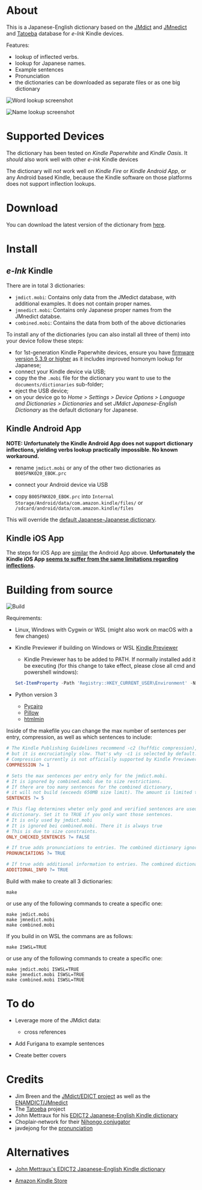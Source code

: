 About
=====

This is a Japanese-English dictionary based on the
[JMdict](http://www.edrdg.org/jmdict/j_jmdict.html) and [JMnedict](https://www.edrdg.org/enamdict/enamdict_doc.html) and [Tatoeba](https://tatoeba.org/) database for
_e-Ink_ Kindle devices.

Features:

* lookup of inflected verbs.
* lookup for Japanese names.
* Example sentences
* Pronunciation
* the dictionaries can be downloaded as separate files or as one big dictionary

<!--
Screenshots were captured inside the Kindle device as explained in
http://blog.blankbaby.com/2012/10/take-a-screenshot-on-a-kindle-paperwhite.html
then processed with ImageMagick's
`mogrify -colorspace gray -level 0%,111.11% -define PNG:compression-level=9`
to look like E-Ink display.
-->
![Word lookup screenshot](screenshots/word.png)

![Name lookup screenshot](screenshots/name.png)

Supported Devices
=================

The dictionary has been tested on _Kindle Paperwhite_ and _Kindle Oasis_.  It _should_ also work
well with other _e-ink_ Kindle devices

The dictionary will *not* work well on _Kindle Fire_ or _Kindle Android App_,
or any Android based Kindle, because the Kindle software on those platforms
does not support inflection lookups.


Download
========

You can download the latest version of the dictionary from
[here](https://github.com/jrfonseca/jmdict-kindle/releases).


Install
=======

_e-Ink_ Kindle
-----------------

There are in total 3 dictionaries:

* `jmdict.mobi`: Contains only data from the JMedict database, with additional examples. It does not contain proper names.
* `jmnedict.mobi`: Contains only Japanese proper names from the JMnedict databse.
* `combined.mobi`: Contains the data from both of the above dictionaries

To install any of the dictionaries (you can also install all three of them) into your device follow these steps:

* for 1st-generation Kindle Paperwhite devices, ensure you have
  [firmware version 5.3.9 or higher](http://www.amazon.com/gp/help/customer/display.html/ref=hp_left_cn?ie=UTF8&nodeId=201064850) as it includes improved homonym lookup for Japanese;
* connect your Kindle device via USB;
* copy the the `.mobi` file for the dictionary you want to use to the `documents/dictionaries` sub-folder;
* eject the USB device;
* on your device go to
  _Home > Settings > Device Options > Language and Dictionaries > Dictionaries_
  and set _JMdict Japanese-English Dictionary_ as the default dictionary for
  Japanese.

Kindle Android App
------------------

**NOTE: Unfortunately the Kindle Android App does not support dictionary inflections, yielding verbs lookup practically impossible. No known workaround.**

* rename `jmdict.mobi` or any of the other two dictionaries as `B005FNK020_EBOK.prc`

* connect your Android device via USB

* copy `B005FNK020_EBOK.prc` into `Internal Storage/Android/data/com.amazon.kindle/files/` or `/sdcard/android/data/com.amazon.kindle/files`

This will override the
[default Japanese-Japanese dictionary](https://kindle.amazon.com/work/daijisen-x5927-x8f9e-japanese-edition-ebook/B005FNK020/B005FNK020).

Kindle iOS App
------------------

The steps for iOS App are [similar](https://learnoutlive.com/add-german-english-dictionary-to-kindle-on-your-ipad-or-iphone-ios/) the Android App above.  **Unfortunately the Kindle iOS App [seems to suffer from the same limitations regarding inflections](https://github.com/jrfonseca/jmdict-kindle/issues/15).**


Building from source
====================

![Build](https://github.com/jrfonseca/jmdict-kindle/workflows/build/badge.svg?branch=master)

Requirements:

* Linux, Windows with Cygwin or WSL (might also work on macOS with a few changes)
* Kindle Previewer if building on Windows or WSL [Kindle Previewer](https://kdp.amazon.com/en_US/help/topic/G202131170)

  * Kindle Previewer has to be added to PATH. If normally installed add it be executing (for this change to take effect, please close all cmd and powershell windows):
  ```powershell
  Set-ItemProperty -Path 'Registry::HKEY_CURRENT_USER\Environment' -Name PATH -Value ((Get-ItemProperty -Path 'Registry::HKEY_CURRENT_USER\Environment' -Name PATH).path + ";$env:APPDATA\Amazon")
  ```

* Python version 3

  * [Pycairo](http://www.cairographics.org/pycairo)
  * [Pillow](http://pillow.readthedocs.io/en/latest/)
  * [htmlmin](https://htmlmin.readthedocs.io/en/latest/index.html)

Inside of the makefile you can change the max number of sentences per entry, compression, as well as which sentences to include:

```makefile
# The Kindle Publishing Guidelines recommend -c2 (huffdic compression),
# but it is excruciatingly slow. That's why -c1 is selected by default.
# Compression currently is not officially supported by Kindle Previewer according to the documentation
COMPRESSION ?= 1

# Sets the max sentences per entry only for the jmdict.mobi.
# It is ignored by combined.mobi due to size restrictions.
# If there are too many sentences for the combined dictionary,
# it will not build (exceeds 650MB size limit). The amount is limited to 0 in this makefile for the combined.mobi
SENTENCES ?= 5

# This flag determines wheter only good and verified sentences are used in the
# dictionary. Set it to TRUE if you only want those sentences.
# It is only used by jmdict.mobi
# It is ignored bei combined.mobi. There it is always true
# This is due to size constraints.
ONLY_CHECKED_SENTENCES ?= FALSE

# If true adds pronunciations to entries. The combined dictionary ignores this flag due to size constraints
PRONUNCIATIONS ?= TRUE

# If true adds additional information to entries. The combined dictionary ignores this flag due to size constraints
ADDITIONAL_INFO ?= TRUE
```

Build with make to create all 3 dictionaries:
```
make
```
or use any of the following commands to create a specific one:
```
make jmdict.mobi
make jmnedict.mobi
make combined.mobi
```

If you build in on WSL the commans are as follows:
```
make ISWSL=TRUE
```
or use any of the following commands to create a specific one:
```
make jmdict.mobi ISWSL=TRUE
make jmnedict.mobi ISWSL=TRUE
make combined.mobi ISWSL=TRUE
```

To do
=====

* Leverage more of the JMdict data:

  * cross references
* Add Furigana to example sentences
* Create better covers


Credits
=======

* Jim Breen and the [JMdict/EDICT project](http://www.edrdg.org/jmdict/j_jmdict.html) as well as the [ENAMDICT/JMnedict](https://www.edrdg.org/enamdict/enamdict_doc.html)
* The [Tatoeba](https://tatoeba.org/) project
* John Mettraux for his [EDICT2 Japanese-English Kindle dictionary](https://github.com/jmettraux/edict2-kindle)
* Choplair-network for their [Nihongo conjugator](http://www.choplair.org/?Nihongo%20conjugator)
* javdejong for the [pronunciation](https://github.com/javdejong/nhk-pronunciation)


Alternatives
============

* [John Mettraux's EDICT2 Japanese-English Kindle dictionary](https://github.com/jmettraux/edict2-kindle)

* [Amazon Kindle Store](http://www.amazon.com/s/url=search-alias%3Ddigital-text&field-keywords=japanese+english+dictionary)
